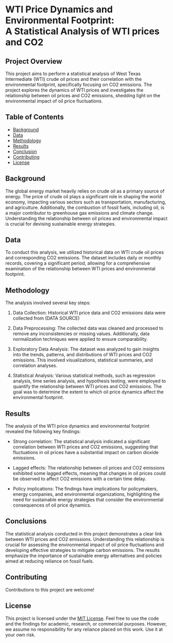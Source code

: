 # WTI Price Dynamics and Environmental Footprint: <br> A Statistical Analysis of WTI prices and CO2 

## Project Overview

This project aims to perform a statistical analysis of West Texas Intermediate (WTI) crude oil prices and their correlation with the environmental footprint, specifically focusing on CO2 emissions. The project explores the dynamics of WTI prices and investigates the relationship between oil prices and CO2 emissions, shedding light on the environmental impact of oil price fluctuations.

## Table of Contents

- [Background](#background)
- [Data](#data)
- [Methodology](#methodology)
- [Results](#results)
- [Conclusion](#conclusion)
- [Contributing](#contributing)
- [License](#license)

## Background

The global energy market heavily relies on crude oil as a primary source of energy. The price of crude oil plays a significant role in shaping the world economy, impacting various sectors such as transportation, manufacturing, and agriculture. Additionally, the combustion of fossil fuels, including oil, is a major contributor to greenhouse gas emissions and climate change. Understanding the relationship between oil prices and environmental impact is crucial for devising sustainable energy strategies.

## Data

To conduct this analysis, we utilized historical data on WTI crude oil prices and corresponding CO2 emissions. The dataset includes daily or monthly records, covering a significant period, allowing for a comprehensive examination of the relationship between WTI prices and environmental footprint. 

## Methodology

The analysis involved several key steps:

1. Data Collection: Historical WTI price data and CO2 emissions data were collected from (DATA SOURCE)

2. Data Preprocessing: The collected data was cleaned and processed to remove any inconsistencies or missing values. Additionally, data normalization techniques were applied to ensure comparability.

3. Exploratory Data Analysis: The dataset was analyzed to gain insights into the trends, patterns, and distributions of WTI prices and CO2 emissions. This involved visualizations, statistical summaries, and correlation analyses.

4. Statistical Analysis: Various statistical methods, such as regression analysis, time series analysis, and hypothesis testing, were employed to quantify the relationship between WTI prices and CO2 emissions. The goal was to determine the extent to which oil price dynamics affect the environmental footprint.

## Results

The analysis of the WTI price dynamics and environmental footprint revealed the following key findings:

- Strong correlation: The statistical analysis indicated a significant correlation between WTI prices and CO2 emissions, suggesting that fluctuations in oil prices have a substantial impact on carbon dioxide emissions.

- Lagged effects: The relationship between oil prices and CO2 emissions exhibited some lagged effects, meaning that changes in oil prices could be observed to affect CO2 emissions with a certain time delay.

- Policy implications: The findings have implications for policymakers, energy companies, and environmental organizations, highlighting the need for sustainable energy strategies that consider the environmental consequences of oil price dynamics.

## Conclusions

The statistical analysis conducted in this project demonstrates a clear link between WTI prices and CO2 emissions. Understanding this relationship is crucial for assessing the environmental impact of oil price fluctuations and developing effective strategies to mitigate carbon emissions. The results emphasize the importance of sustainable energy alternatives and policies aimed at reducing reliance on fossil fuels.

## Contributing

Contributions to this project are welcome! 

## License

This project is licensed under the [MIT License](LICENSE). Feel free to use the code and the findings for academic, research, or commercial purposes. However, we assume no responsibility for any reliance placed on this work. Use it at your own risk.
